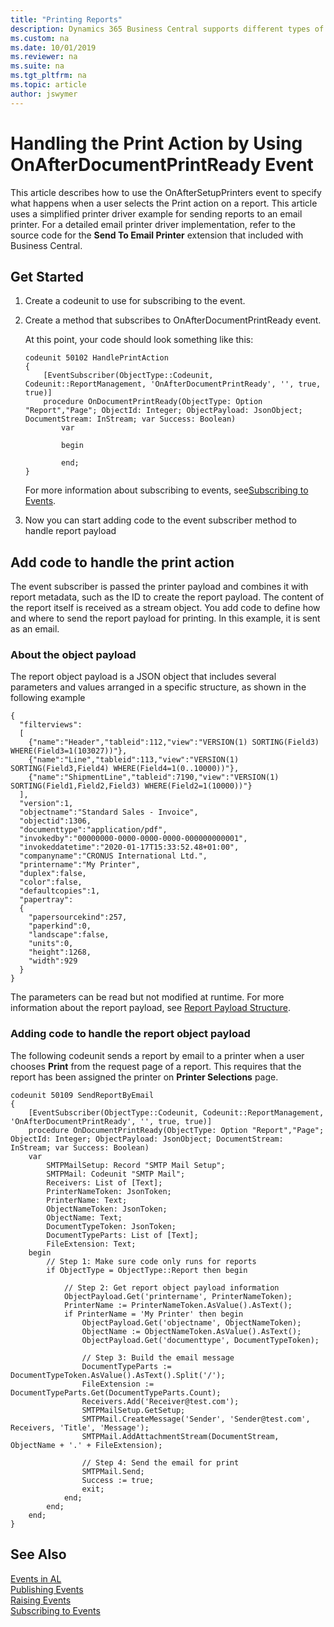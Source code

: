 ```yaml
---
title: "Printing Reports"
description: Dynamics 365 Business Central supports different types of events including BusinessEvent, IntegrationEvent, Global and trigger events. 
ms.custom: na
ms.date: 10/01/2019
ms.reviewer: na
ms.suite: na
ms.tgt_pltfrm: na
ms.topic: article
author: jswymer
---
```

# Handling the Print Action by Using OnAfterDocumentPrintReady Event

This article describes how to use the OnAfterSetupPrinters event to specify what happens when a user selects the Print action on a report. This article uses a simplified printer driver example for sending reports to an email printer. For a detailed email printer driver implementation, refer to the source code for the **Send To Email Printer** extension that included with Business Central.  

## Get Started

1. Create a codeunit to use for subscribing to the event.
2. Create a method that subscribes to OnAfterDocumentPrintReady event.

    At this point, your code should look something like this:
    
    ```
    codeunit 50102 HandlePrintAction
    {
        [EventSubscriber(ObjectType::Codeunit, Codeunit::ReportManagement, 'OnAfterDocumentPrintReady', '', true, true)]
        procedure OnDocumentPrintReady(ObjectType: Option "Report","Page"; ObjectId: Integer; ObjectPayload: JsonObject; DocumentStream: InStream; var Success: Boolean)
            var
                
            begin
                
            end;
    }
    ```

    For more information about subscribing to events, see[Subscribing to Events](devenv-subscribing-to-events.md). 
3. Now you can start adding code to the event subscriber method to handle report payload

## Add code to handle the print action

The event subscriber is passed the printer payload and combines it with report metadata, such as the ID to create the report payload. The content of the report itself is received as a stream object. You add code to define how and where to send the report payload for printing. In this example, it is sent as an email.

### About the object payload

The report object payload is a JSON object that includes several parameters and values arranged in a specific structure, as shown in the following example
```
{
  "filterviews":
  [
    {"name":"Header","tableid":112,"view":"VERSION(1) SORTING(Field3) WHERE(Field3=1(103027))"},
    {"name":"Line","tableid":113,"view":"VERSION(1) SORTING(Field3,Field4) WHERE(Field4=1(0..10000))"},
    {"name":"ShipmentLine","tableid":7190,"view":"VERSION(1) SORTING(Field1,Field2,Field3) WHERE(Field2=1(10000))"}
  ],
  "version":1,
  "objectname":"Standard Sales - Invoice",
  "objectid":1306,
  "documenttype":"application/pdf",
  "invokedby":"00000000-0000-0000-0000-000000000001",
  "invokeddatetime":"2020-01-17T15:33:52.48+01:00",
  "companyname":"CRONUS International Ltd.",
  "printername":"My Printer",
  "duplex":false,
  "color":false,
  "defaultcopies":1,
  "papertray":
  {
    "papersourcekind":257,
    "paperkind":0,
    "landscape":false,
    "units":0,
    "height":1268,
    "width":929
  }
}
```

The parameters can be read but not modified at runtime. For more information about the report payload, see [Report Payload Structure](devenv-onafterdocumentprintready-event.md#reportpayload).

### Adding code to handle the report object payload

The following codeunit sends a report by email to a printer when a user chooses **Print** from the request page of a report. This requires that the report has been assigned the printer on **Printer Selections** page.

```
codeunit 50109 SendReportByEmail
{
    [EventSubscriber(ObjectType::Codeunit, Codeunit::ReportManagement, 'OnAfterDocumentPrintReady', '', true, true)]
    procedure OnDocumentPrintReady(ObjectType: Option "Report","Page"; ObjectId: Integer; ObjectPayload: JsonObject; DocumentStream: InStream; var Success: Boolean)
    var
        SMTPMailSetup: Record "SMTP Mail Setup";
        SMTPMail: Codeunit "SMTP Mail";
        Receivers: List of [Text];
        PrinterNameToken: JsonToken;
        PrinterName: Text;
        ObjectNameToken: JsonToken;
        ObjectName: Text;
        DocumentTypeToken: JsonToken;
        DocumentTypeParts: List of [Text];
        FileExtension: Text;
    begin
        // Step 1: Make sure code only runs for reports
        if ObjectType = ObjectType::Report then begin

            // Step 2: Get report object payload information
            ObjectPayload.Get('printername', PrinterNameToken);
            PrinterName := PrinterNameToken.AsValue().AsText();
            if PrinterName = 'My Printer' then begin
                ObjectPayload.Get('objectname', ObjectNameToken);
                ObjectName := ObjectNameToken.AsValue().AsText();
                ObjectPayload.Get('documenttype', DocumentTypeToken);

                // Step 3: Build the email message
                DocumentTypeParts := DocumentTypeToken.AsValue().AsText().Split('/');
                FileExtension := DocumentTypeParts.Get(DocumentTypeParts.Count);
                Receivers.Add('Receiver@test.com');
                SMTPMailSetup.GetSetup;
                SMTPMail.CreateMessage('Sender', 'Sender@test.com', Receivers, 'Title', 'Message');
                SMTPMail.AddAttachmentStream(DocumentStream, ObjectName + '.' + FileExtension);

                // Step 4: Send the email for print
                SMTPMail.Send;
                Success := true;
                exit;
            end;
        end;
    end;
}
```

## See Also 

[Events in AL](devenv-events-in-al.md)  
[Publishing Events](devenv-publishing-events.md)  
[Raising Events](devenv-raising-events.md)  
[Subscribing to Events](devenv-subscribing-to-events.md)  
